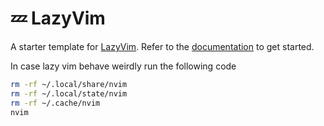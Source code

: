 # 💤 LazyVim

A starter template for [LazyVim](https://github.com/LazyVim/LazyVim).
Refer to the [documentation](https://lazyvim.github.io/installation) to get started.

In case lazy vim behave weirdly run the following code

```bash
rm -rf ~/.local/share/nvim
rm -rf ~/.local/state/nvim
rm -rf ~/.cache/nvim
nvim
```
